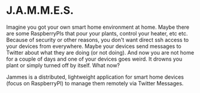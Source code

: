 # J.A.M.M.E.S.

Imagine you got your own smart home environment at home. Maybe there are some RaspberryPIs that pour your plants, control your heater, etc etc.
Because of security or other reasons, you don't want direct ssh access to your devices from everywhere. Maybe your devices send messages to Twitter about what they are doing (or not doing).
And now you are not home for a couple of days and one of your devices goes weird. It drowns you plant or simply turned off by itself. What now?

Jammes is a distributed, lightweight application for smart home devices (focus on RaspberryPI) to manage them remotely via Twitter Messages.